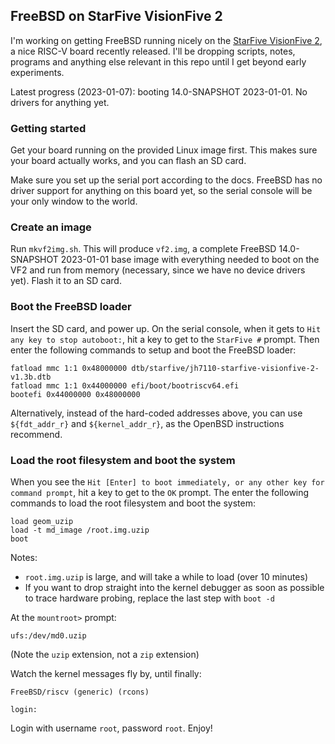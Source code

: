 ## FreeBSD on StarFive VisionFive 2

I'm working on getting FreeBSD running nicely on the [StarFive VisionFive 2](https://www.kickstarter.com/projects/starfive/visionfive-2), a nice RISC-V board recently released. I'll be dropping scripts, notes, programs and anything else relevant in this repo until I get beyond early experiments.

Latest progress (2023-01-07): booting 14.0-SNAPSHOT 2023-01-01. No drivers for anything yet.

### Getting started

Get your board running on the provided Linux image first. This makes sure your board actually works, and you can flash an SD card.

Make sure you set up the serial port according to the docs. FreeBSD has no driver support for anything on this board yet, so the serial console will be your only window to the world.

### Create an image

Run `mkvf2img.sh`. This will produce `vf2.img`, a complete FreeBSD 14.0-SNAPSHOT 2023-01-01 base image with everything needed to boot on the VF2 and run from memory (necessary, since we have no device drivers yet). Flash it to an SD card.

### Boot the FreeBSD loader

Insert the SD card, and power up. On the serial console, when it gets to `Hit any key to stop autoboot:`, hit a key to get to the `StarFive #` prompt. Then enter the following commands to setup and boot the FreeBSD loader:

```
fatload mmc 1:1 0x48000000 dtb/starfive/jh7110-starfive-visionfive-2-v1.3b.dtb
fatload mmc 1:1 0x44000000 efi/boot/bootriscv64.efi
bootefi 0x44000000 0x48000000
```

Alternatively, instead of the hard-coded addresses above, you can use ```${fdt_addr_r}``` and ```${kernel_addr_r}```, as the OpenBSD instructions recommend.

### Load the root filesystem and boot the system

When you see the `Hit [Enter] to boot immediately, or any other key for command prompt`, hit a key to get to the `OK` prompt. The enter the following commands to load the root filesystem and boot the system:

```
load geom_uzip
load -t md_image /root.img.uzip
boot
```

Notes:

- `root.img.uzip` is large, and will take a while to load (over 10 minutes)
- If you want to drop straight into the kernel debugger as soon as possible to trace hardware probing, replace the last step with ```boot -d```

At the `mountroot>` prompt:

```
ufs:/dev/md0.uzip
```
(Note the ```uzip``` extension, not a ```zip``` extension)

Watch the kernel messages fly by, until finally:

```
FreeBSD/riscv (generic) (rcons)

login: 
```

Login with username `root`, password `root`. Enjoy!

